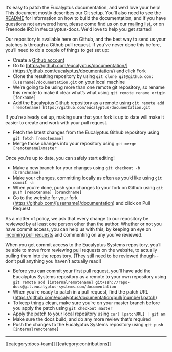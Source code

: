 It’s easy to patch the Eucalyptus documentation, and we’d love your help! This document mostly describes our Git setup. You'll also need to see the [README](https://github.com/eucalyptus/documentation/blob/master/README) for information on how to build the documentation, and if you have questions not answered here, please come find us on our [mailing list](http://lists.eucalyptus.com/cgi-bin/mailman/listinfo/documentation), or on Freenode IRC in #eucalyptus-docs. We'd love to help you get started!

Our repository is available here on Github, and the best way to send us your patches is through a Github pull request. If you’ve never done this before, you’ll need to do a couple of things to get set up:
* Create a [Github account](https://github.com/plans)
* Go to [https://github.com/eucalyptus/documentation/](https://github.com/eucalyptus/documentation/) and click Fork
* Clone the resulting repository by using ``git clone git@github.com:[username]/documentation.git`` on your local machine
* We’re going to be using more than one remote git repository, so rename this remote to make it clear what’s what using ``git remote rename origin [forkname]``
* Add the Eucalyptus Github repository as a remote using ``git remote add [remotename] https://github.com/eucalyptus/documentation.git``

If you’re already set up, making sure that your fork is up to date will make it easier to create and work with your pull request.
* Fetch the latest changes from the Eucalyptus Github repository using ``git fetch [remotename]``
* Merge those changes into your repository using ``git merge [remotename]/master``

Once you’re up to date, you can safely start editing!
* Make a new branch for your changes using ``git checkout -b [branchname]``
* Make your changes, committing locally as often as you’d like using ``git commit -a``
* When you’re done, push your changes to your fork on Github using ``git push [remotename] [branchname]``
* Go to the website for your fork (https://github.com/[username]/documentation) and click on Pull Request

As a matter of policy, we ask that every change to our repository be reviewed by at least one person other than the author. Whether or not you have commit access, you can help us with this, by keeping an eye on [incoming pull requests](https://github.com/eucalyptus/documentation/pulls) and commenting on any you’ve reviewed. 

When you get commit access to the Eucalyptus Systems repository, you’ll be able to move from reviewing pull requests on the website, to actually pulling them into the repository. (They still need to be reviewed though--don’t pull anything you haven’t actually read!)

* Before you can commit your first pull request, you’ll have add the Eucalyptus Systems repository as a remote to your own repository using ``git remote add [internalremotename] git+ssh://repo-docs@git.eucalyptus-systems.com/documentation``
* When you’re ready to patch in a pull request, find the patch URL (https://github.com/eucalyptus/documentation/pull/[number].patch)
* To keep things clean, make sure you’re on your master branch before you apply the patch using ``git checkout master``
* Apply the patch to your local repository using ``curl [patchURL] | git am``
* Make sure the docs build, and do any more review that’s required
* Push the changes to the Eucalyptus Systems repository using ``git push [internalremotename]``

*****

[[category:docs-team]]
[[category:contributions]]